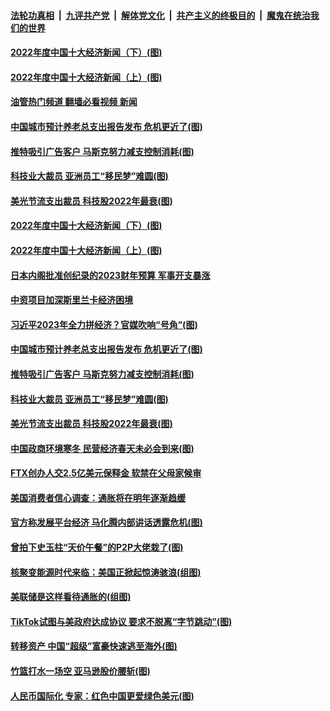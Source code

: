 ####  [法轮功真相](../../../../basic/blob/master/README.md?t=12250412) &nbsp;|&nbsp; [九评共产党](../../../../9ping.md/blob/master/README.md?t=12250412) &nbsp;|&nbsp; [解体党文化](../../../../jtdwh.md/blob/master/README.md?t=12250412)  &nbsp;|&nbsp; [共产主义的终极目的](../../../../gczydzjmd.md/blob/master/README.md?t=12250412) &nbsp;|&nbsp; [魔鬼在统治我们的世界](../../../../mgztzwmdsj.md/blob/master/README.md?t=12250412) 

#### [2022年度中国十大经济新闻（下）(图)](../pages/p5/1024915.md?t=12250412) 

#### [2022年度中国十大经济新闻（上）(图)](../pages/p5/1024914.md?t=12250412) 

#### [油管热门频道 翻墙必看视频 新闻](http://129.146.143.75:81/youtube.html?12250412)

#### [中国城市预计养老总支出报告发布 危机更近了(图)](../pages/p5/1024837.md?t=12250412) 

#### [推特吸引广告客户 马斯克努力减支控制消耗(图)](../pages/p5/1024861.md?t=12250412) 

#### [科技业大裁员 亚洲员工“移民梦”难圆(图)](../pages/p5/1024859.md?t=12250412) 

#### [美光节流支出裁员 科技股2022年最衰(图)](../pages/p5/1024858.md?t=12250412) 

#### [2022年度中国十大经济新闻（下）(图)](../pages/p5/1024915.md?t=12250412) 

#### [2022年度中国十大经济新闻（上）(图)](../pages/p5/1024914.md?t=12250412) 

#### [日本内阁批准创纪录的2023财年预算 军事开支暴涨](../pages/p5/1024899.md?t=12250412) 

#### [中资项目加深斯里兰卡经济困境](../pages/p5/1024898.md?t=12250412) 

#### [习近平2023年全力拼经济？官媒吹响“号角”(图)](../pages/p5/1024882.md?t=12250412) 

#### [中国城市预计养老总支出报告发布 危机更近了(图)](../pages/p5/1024837.md?t=12250412) 

#### [推特吸引广告客户 马斯克努力减支控制消耗(图)](../pages/p5/1024861.md?t=12250412) 

#### [科技业大裁员 亚洲员工“移民梦”难圆(图)](../pages/p5/1024859.md?t=12250412) 

#### [美光节流支出裁员 科技股2022年最衰(图)](../pages/p5/1024858.md?t=12250412) 

#### [中国政商环境寒冬 民营经济春天未必会到来(图)](../pages/p5/1024829.md?t=12250412) 

#### [FTX创办人交2.5亿美元保释金 软禁在父母家候审](../pages/p5/1024827.md?t=12250412) 

#### [美国消费者信心调查：通胀将在明年逐渐趋缓](../pages/p5/1024826.md?t=12250412) 

#### [官方称发展平台经济 马化腾内部讲话透露危机(图)](../pages/p5/1024823.md?t=12250412) 

#### [曾拍下史玉柱“天价午餐”的P2P大佬栽了(图)](../pages/p5/1024781.md?t=12250412) 

#### [核聚变能源时代来临：美国正掀起惊涛骇浪(组图)](../pages/p5/1024775.md?t=12250412) 

#### [美联储是这样看待通胀的(组图)](../pages/p5/1024767.md?t=12250412) 

#### [TikTok试图与美政府达成协议 要求不脱离“字节跳动”(图)](../pages/p5/1024758.md?t=12250412) 

#### [转移资产 中国“超级”富豪快速逃至海外(图)](../pages/p5/1024756.md?t=12250412) 

#### [竹篮打水一场空 亚马逊股价腰斩(图)](../pages/p5/1024753.md?t=12250412) 

#### [人民币国际化 专家：红色中国更爱绿色美元(图)](../pages/p5/1024580.md?t=12250412) 

<img src='http://gfw-breaker.win/goodnews/indexes/p5.md' width='0px' height='0px'/>
